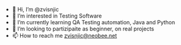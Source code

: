 - 👋 Hi, I’m @zvisnjic
- 👀 I’m interested in Testing Software
- 🌱 I’m currently learning QA Testing automation, Java and Python
- 💞️ I’m looking to partizipaite as beginner, on real projects
- 📫 How to reach me zvisnjic@neobee.net

<!---
zvisnjic/zvisnjic is a ✨ special ✨ repository because its `README.md` (this file) appears on your GitHub profile.
You can click the Preview link to take a look at your changes.
--->
